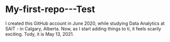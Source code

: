 # My-first-repo---Test

I created this GitHub account in June 2020, while studying Data Analytics at SAIT - in Calgary, Alberta.
Now, as I start adding things to ti, it feels scarily exciting. Tody, it is May 13, 2021.
